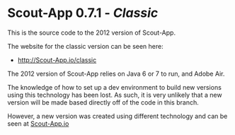 
# Scout-App 0.7.1 - *Classic*

This is the source code to the 2012 version of Scout-App.

The website for the classic version can be seen here:

* http://Scout-App.io/classic

The 2012 version of Scout-App relies on Java 6 or 7 to run, and Adobe Air.

The knowledge of how to set up a dev environment to build new versions using this technology has been lost. As such, it is very unlikely that a new version will be made based directly off of the code in this branch.

However, a new version was created using different technology and can be seen at [Scout-App.io](http://scout-app.io)

